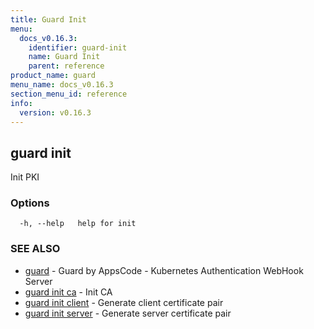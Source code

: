 ```yaml
---
title: Guard Init
menu:
  docs_v0.16.3:
    identifier: guard-init
    name: Guard Init
    parent: reference
product_name: guard
menu_name: docs_v0.16.3
section_menu_id: reference
info:
  version: v0.16.3
---
```


## guard init

Init PKI

### Options

```
  -h, --help   help for init
```

### SEE ALSO

* [guard](/docs/v0.16.3/reference/guard)	 - Guard by AppsCode - Kubernetes Authentication WebHook Server
* [guard init ca](/docs/v0.16.3/reference/guard_init_ca)	 - Init CA
* [guard init client](/docs/v0.16.3/reference/guard_init_client)	 - Generate client certificate pair
* [guard init server](/docs/v0.16.3/reference/guard_init_server)	 - Generate server certificate pair

